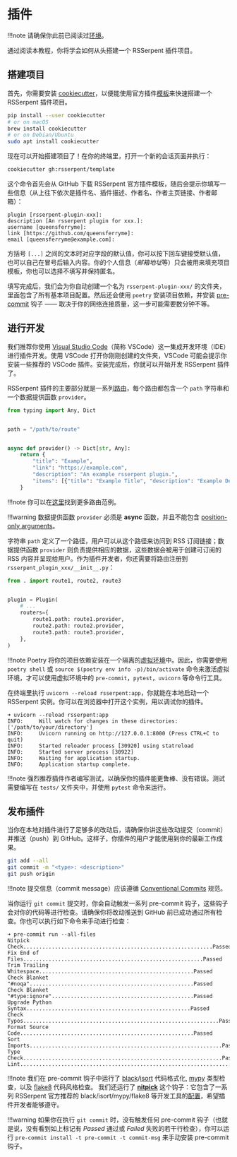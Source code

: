 # 插件

!!!note
    请确保你此前已阅读过[环境](index.md)。

通过阅读本教程，你将学会如何从头搭建一个 RSSerpent 插件项目。

## 搭建项目

首先，你需要安装 [cookiecutter](https://cookiecutter.readthedocs.io/en/stable/installation.html)，以便能使用官方插件[模板](https://github.com/RSSerpent/template)来快速搭建一个 RSSerpent 插件项目。

```bash
pip install --user cookiecutter
# or on macOS
brew install cookiecutter
# or on Debian/Ubuntu
sudo apt install cookiecutter
```

现在可以开始搭建项目了！在你的终端里，打开一个新的会话页面并执行：

```bash
cookiecutter gh:rsserpent/template
```

这个命令首先会从 GitHub 下载 RSSerpent 官方插件模板，随后会提示你填写一些信息（从上往下依次是插件名、插件描述、作者名、作者主页链接、作者邮箱）：

```
plugin [rsserpent-plugin-xxx]:
description [An rsserpent plugin for xxx.]:
username [queensferryme]:
link [https://github.com/queensferryme]:
email [queensferryme@example.com]:
```

方括号 `[...]` 之间的文本时对应字段的默认值，你可以按下回车键接受默认值，也可以自己在冒号后输入内容。你的个人信息（*邮箱地址*等）只会被用来填充项目模板，你也可以选择不填写并保持匿名。

填写完成后，我们会为你自动创建一个名为 `rsserpent-plugin-xxx/` 的文件夹，里面包含了所有基本项目配置。然后还会使用 `poetry` 安装项目依赖，并安装 [pre-commit](https://pre-commit.com/) 钩子 —— 取决于你的网络连接质量，这一步可能需要数分钟不等。

## 进行开发

我们推荐你使用 [Visual Studio Code](https://code.visualstudio.com/)（简称 VSCode）这一集成开发环境（IDE）进行插件开发。使用 VSCode 打开你刚刚创建的文件夹，VSCode 可能会提示你安装一些推荐的 VSCode 插件。安装完成后，你就可以开始开发 RSSerpent 插件了。

RSSerpent 插件的主要部分就是一系列[路由](../usage/router.md)，每个路由都包含一个 `path` 字符串和一个数据提供函数 `provider`。

```python
from typing import Any, Dict


path = "/path/to/route"


async def provider() -> Dict[str, Any]:
    return {
        "title": "Example",
        "link": "https://example.com",
        "description": "An example rsserpent plugin.",
        "items": [{"title": "Example Title", "description": "Example Description"}],
    }
```

!!!note
    你可以在[这里](https://github.com/RSSerpent/RSSerpent/tree/master/rsserpent/plugins/builtin)找到更多路由范例。

!!!warning
    数据提供函数 `provider` 必须是 **async** 函数，并且不能包含 [position-only arguments](https://docs.python.org/3/faq/programming.html#faq-positional-only-arguments)。


字符串 `path` 定义了一个路径，用户可以从这个路径来访问到 RSS 订阅链接；数据提供函数 `provider` 则负责提供相应的数据，这些数据会被用于创建可订阅的 RSS 内容并呈现给用户。作为插件开发者，你还需要将路由注册到 `rsserpent_plugin_xxx/__init__.py`：

```python
from . import route1, route2, route3


plugin = Plugin(
    # ...
    routers={
        route1.path: route1.provider,
        route2.path: route2.provider,
        route3.path: route3.provider,
    },
)
```

!!!note
    Poetry 将你的项目依赖安装在一个隔离的[虚拟环境](https://virtualenv.pypa.io/)中。因此，你需要使用 `poetry shell` 或 `source $(poetry env info -p)/bin/activate` 命令来激活虚拟环境，才可以使用虚拟环境中的 `pre-commit`，`pytest`，`uvicorn` 等命令行工具。

在终端里执行 `uvicorn --reload rsserpent:app`，你就能在本地启动一个 RSSerpent 实例。你可以在浏览器中打开这个实例，用以调试你的插件。

```
➜ uvicorn --reload rsserpent:app
INFO:     Will watch for changes in these directories: ['/path/to/your/directory']
INFO:     Uvicorn running on http://127.0.0.1:8000 (Press CTRL+C to quit)
INFO:     Started reloader process [30920] using statreload
INFO:     Started server process [30922]
INFO:     Waiting for application startup.
INFO:     Application startup complete.
```

!!!note
    强烈推荐插件作者编写测试，以确保你的插件能更鲁棒、没有错误。测试需要编写在 `tests/` 文件夹中，并使用 `pytest` 命令来运行。

## 发布插件

当你在本地对插件进行了足够多的改动后，请确保你讲这些改动提交（commit）并推送（push）到 GitHub。这样子，你插件的用户才能使用到你的最新工作成果。

```bash
git add --all
git commit -m "<type>: <description>"
git push origin
```

!!!note
    提交信息（commit message）应该遵循 [Conventional Commits](https://www.conventionalcommits.org/) 规范。

当你运行 `git commit` 提交时，你会自动触发一系列 pre-commit 钩子，这些钩子会对你的代码等进行检查。请确保你将改动推送到 GitHub 前已成功通过所有检查。你也可以执行如下命令来手动进行检查：

```
➜ pre-commit run --all-files
Nitpick Check............................................................Passed
Fix End of Files.........................................................Passed
Trim Trailing Whitespace.................................................Passed
Check Blanket "#noqa"....................................................Passed
Check Blanket "#type:ignore".............................................Passed
Upgrade Python Syntax....................................................Passed
Check Typos..............................................................Passed
Format Source Code.......................................................Passed
Sort Imports.............................................................Passed
Type Check...............................................................Passed
Lint.....................................................................Passed
```

!!!note
    我们在 pre-commit 钩子中运行了 [black](https://github.com/psf/black)/[isort](https://github.com/pycqa/isort) 代码格式化, [mypy](https://github.com/python/mypy) 类型检查，以及 [flake8](https://github.com/PyCQA/flake8) 代码风格检查。
    我们还运行了 [**nitpick**](https://github.com/andreoliwa/nitpick) 这个钩子：它包含了一系列 RSSerpent 官方推荐的 black/isort/mypy/flake8 等开发工具的[配置](https://github.com/RSSerpent/RSSerpent/blob/master/styles/main.toml)，希望插件开发者能够遵守。

!!!warning
    如果你在执行 `git commit` 时，没有触发任何 pre-commit 钩子（也就是说，没有看到如上标记有 *Passed* 通过或 *Failed* 失败的若干行检查），你可以运行 `pre-commit install -t pre-commit -t commit-msg` 来手动安装 pre-commit 钩子。
